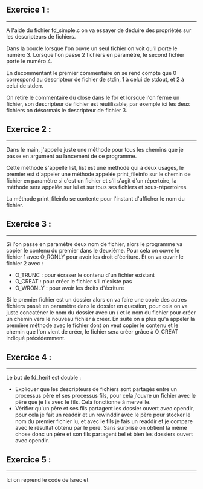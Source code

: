 ## Exercice 1 :
---

A l'aide du fichier fd_simple.c on va essayer de déduire des propriétés sur les descripteurs de fichiers.

Dans la boucle lorsque l'on ouvre un seul fichier on voit qu'il porte le numéro 3. Lorsque l'on passe 2 fichiers en paramètre, le second fichier porte le numéro 4.

En décommentant le premier commentaire on se rend compte que 0 correspond au descripteur de fichier de stdin, 1 à celui de stdout, et 2 à celui de stderr.

On retire le commentaire du close dans le for et lorsque l'on ferme un fichier, son descripteur de fichier est réutilisable, par exemple ici les deux fichiers on désormais le descripteur de fichier 3.

## Exercice 2 :
---

Dans le main, j'appelle juste une méthode pour tous les chemins que je passe en argument au lancement de ce programme.

Cette méthode s'appelle list, list est une méthode qui a deux usages, le premier est d'appeler une méthode appelée print_fileinfo sur le chemin de fichier en paramètre si c'est un fichier et s'il s'agit d'un répertoire, la méthode sera appelée sur lui et sur tous ses fichiers et sous-répertoires.

La méthode print_fileinfo se contente pour l'instant d'afficher le nom du fichier.

## Exercice 3 :
---

Si l'on passe en paramètre deux nom de fichier, alors le programme va copier le contenu du premier dans le deuxième.
Pour cela on ouvre le fichier 1 avec O_RONLY pour avoir les droit d'écriture.
Et on va ouvrir le fichier 2 avec :
- O_TRUNC : pour écraser le contenu d'un fichier existant 
- O_CREAT : pour créer le fichier s'il n'existe pas
- O_WRONLY : pour avoir les droits d'écriture

Si le premier fichier est un dossier alors on va faire une copie des autres fichiers passé en paramètre dans le dossier en question, pour cela on va juste concaténer le nom du dossier avec un / et le nom du fichier pour créer un chemin vers le nouveau fichier à créer. En suite on a plus qu'a appeler la première méthode avec le fichier dont on veut copier le contenu et le chemin que l'on vient de créer, le fichier sera créer grâce à O_CREAT indiqué précédemment.

## Exercice 4 :
---

Le but de fd_herit est double :
- Expliquer que les descripteurs de fichiers sont partagés entre un processus père et ses processus fils, pour cela j'ouvre un fichier avec le père que je lis avec le fils. Cela fonctionne à merveille.
- Vérifier qu'un père et ses fils partagent les dossier ouvert avec opendir, pour cela je fait un readdir et un rewinddir avec le père pour stocker le nom du premier fichier lu, et avec le fils je fais un readdir et je compare avec le résultat obtenu par le père. Sans surprise on obtient la même chose donc un père et son fils partagent bel et bien les dossiers ouvert avec opendir.

## Exercice 5 :
---

Ici on reprend le code de lsrec et 